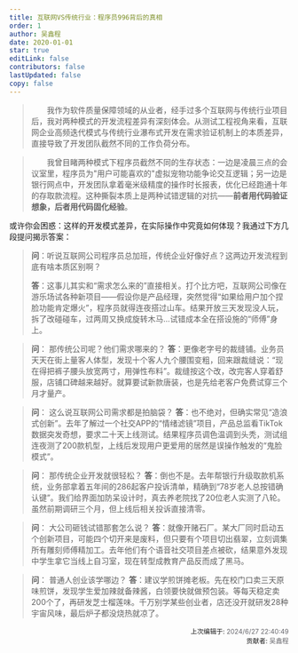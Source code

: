 ```yaml
---
title: 互联网VS传统行业：程序员996背后的真相
order: 1
author: 吴鑫程
date: 2020-01-01
star: true
editLink: false
contributors: false
lastUpdated: false
copy: false
---
```


>&emsp;&emsp;我作为软件质量保障领域的从业者，经手过多个互联网与传统行业项目后，我对两种模式的开发流程差异有深刻体会。从测试工程视角来看，互联网企业高频迭代模式与传统行业瀑布式开发在需求验证机制上的本质差异，直接导致了开发团队截然不同的工作负荷分布。

>&emsp;&emsp;我曾目睹两种模式下程序员截然不同的生存状态：一边是凌晨三点的会议室里，程序员为"用户可能喜欢的"虚拟宠物功能争论交互逻辑；另一边是银行网点中，开发团队拿着毫米级精度的操作时长报表，优化已经跑通十年的存取款流程。这种撕裂本质上是两种试错逻辑的对抗——**前者用代码验证想象，后者用代码固化经验**。

或许你会困惑：这样的开发模式差异，在实际操作中究竟如何体现？我通过下方几段提问揭示答案：

>**问**：听说互联网公司程序员总加班，传统企业好像好点？这两边开发流程到底有啥本质区别啊？
>
>**答**：​这事儿其实和“需求怎么来的”直接相关。打个比方吧，互联网公司像在游乐场试各种新项目——假设你是产品经理，突然觉得“如果给用户加个捏脸功能肯定爆火”，程序员就得连夜搭过山车。结果开放三天发现没人玩，拆了改碰碰车，过两周又换成旋转木马...试错成本全在搭设施的“师傅”身上。

>**问**：​ 那传统公司呢？他们需求哪来的？
**答**：​ 更像老字号的裁缝铺。业务员天天在街上量客人体型，发现十个客人九个腰围变粗，回来跟裁缝说：“现在得把裤子腰头放宽两寸，用弹性布料”。裁缝按这个改，改完客人穿着舒服，店铺口碑越来越好。就算要试新款唐装，也是先给老客户免费试穿三个月才量产。

>**问**：​ 这么说互联网公司需求都是拍脑袋？
**答**：​ 也不绝对，但确实常见“造浪式创新”。去年了解过一个社交APP的“情绪滤镜”项目，产品总监看TikTok数据突发奇想，要求二十天上线测试。结果程序员调色温调到头秃，测试组连夜测了200款机型，上线后发现用户更爱用的居然是误操作触发的“鬼脸模式”。

>**问**：​ 那传统企业开发就很轻松？
**答**：​ 倒也不是。去年帮银行升级取款机系统，业务部拿着五年间的286起客户投诉清单，精确到“78岁老人总按错确认键”。我们给界面加防呆设计时，真去养老院找了20位老人实测了八轮。虽然前期调研三个月，但上线后相关投诉直接清零。

>**问**：​ 大公司砸钱试错那套怎么说？
**答**：​ 就像开赌石厂。某大厂同时启动五个创新项目，可能四个切开来是废料，但只要有个项目切出翡翠，立刻调集所有雕刻师傅精加工。去年他们有个语音社交项目差点被砍，结果意外发现中学生拿它当线上自习室，现在转型成教育产品反而成了黑马。

>**问**：​ 普通人创业该学哪边？
**答**：​ 建议学煎饼摊老板。先在校门口卖三天原味煎饼，发现学生爱加辣就备辣酱，白领要快就做预包装。等每天稳定卖200个了，再研发芝士榴莲味。千万别学某些创业者，店还没开就研发28种宇宙风味，最后炉子都没烧热就凉了。

<div style="float: right; text-align: right;">
  <sub>上次编辑于: <span style="color: rgba(60, 60, 67, 0.78);">2024/6/27 22:40:49</span></sub><br>
  <sub>贡献者: <span style="color: rgba(60, 60, 67, 0.78);">吴鑫程</span></sub>
</div>
